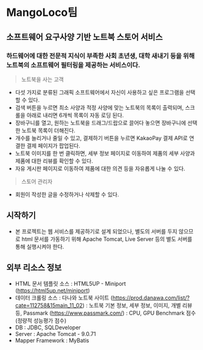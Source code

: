 # MangoLoco팀
## 소프트웨어 요구사양 기반 노트북 스토어 서비스
### 하드웨어에 대한 전문적 지식이 부족한 사회 초년생, 대학 새내기 등을 위해 노트북의 소프트웨어 필터링을 제공하는 서비스이다.

> 노트북을 사는 고객
- 다섯 가지로 분류된 그래픽 소프트웨어에서 자신이 사용하고 싶은 프로그램을 선택할 수 있다.
- 검색 버튼을 누르면 최소 사양과 적정 사양에 맞는 노트북의 목록이 출력되며, 스크롤을 아래로 내리면 6개씩 목록이 자동 로딩 된다.
- 장바구니를 열고, 원하는 노트북을 드래그/드랍으로 끌어다 놓으면 장바구니에 선택한 노트북 목록이 더해진다.
- 개수를 늘리거나 줄일 수 있고, 결제하기 버튼을 누르면 KakaoPay 결제 API로 연결한 결제 페이지가 팝업된다.
- 노트북 이미지를 한 번 클릭하면, 세부 정보 페이지로 이동하여 제품의 세부 사양과 제품에 대한 리뷰를 확인할 수 있다.
- 자유 게시판 페이지로 이동하여 제품에 대한 의견 등을 자유롭게 나눌 수 있다.
> 스토어 관리자
- 회원이 작성한 글을 수정하거나 삭제할 수 있다.

## 시작하기
- 본 프로젝트는 웹 서비스를 제공하기로 설계 되었으나, 별도의 서버를 두지 않으므로 html 문서를 가동하기 위해 Apache Tomcat, Live Server 등의 별도 서버를 통해 실행시켜야 한다.

## 외부 리소스 정보
- HTML 문서 템플릿 소스 : HTML5UP - Miniport (https://html5up.net/miniport)
- 데이터 크롤링 소스 : 다나와 노트북 사이트 (https://prod.danawa.com/list/?cate=112758&15main_11_02) : 노트북 기본 정보, 세부 정보, 이미지, 개별 리뷰 등, Passmark (https://www.passmark.com/) : CPU, GPU Benchmark 점수 (정량적 성능평가 점수)
- DB : JDBC, SQLDeveloper
- Server : Apache Tomcat - 9.0.71
- Mapper Framework : MyBatis
